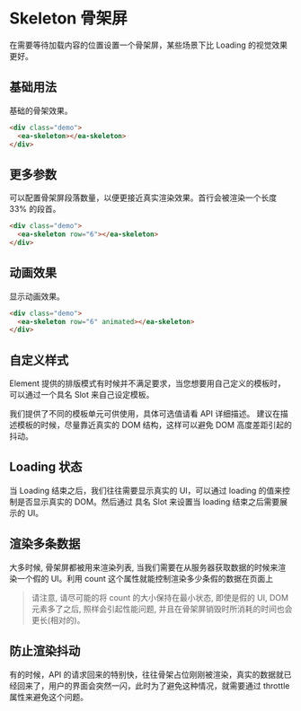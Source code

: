 <script setup>
import { onMounted } from 'vue'

onMounted(() => {
    import('../index.js')
    import('./index.scss')
})
</script>

# Skeleton 骨架屏

在需要等待加载内容的位置设置一个骨架屏，某些场景下比 Loading 的视觉效果更好。

## 基础用法

基础的骨架效果。

<div class="demo">
    <ea-skeleton></ea-skeleton>
</div>

```html
<div class="demo">
  <ea-skeleton></ea-skeleton>
</div>
```

## 更多参数

可以配置骨架屏段落数量，以便更接近真实渲染效果。首行会被渲染一个长度 33% 的段首。

<div class="demo">
    <ea-skeleton row="6"></ea-skeleton>
</div>

```html
<div class="demo">
  <ea-skeleton row="6"></ea-skeleton>
</div>
```

## 动画效果

显示动画效果。

<div class="demo">
    <ea-skeleton row="6" animated></ea-skeleton>
</div>

```html
<div class="demo">
  <ea-skeleton row="6" animated></ea-skeleton>
</div>
```

## 自定义样式

Element 提供的排版模式有时候并不满足要求，当您想要用自己定义的模板时，可以通过一个具名 Slot 来自己设定模板。

我们提供了不同的模板单元可供使用，具体可选值请看 API 详细描述。 建议在描述模板的时候，尽量靠近真实的 DOM 结构，这样可以避免 DOM 高度差距引起的抖动。

## Loading 状态

当 Loading 结束之后，我们往往需要显示真实的 UI，可以通过 loading 的值来控制是否显示真实的 DOM。然后通过 具名 Slot 来设置当 loading 结束之后需要展示的 UI。

## 渲染多条数据

大多时候, 骨架屏都被用来渲染列表, 当我们需要在从服务器获取数据的时候来渲染一个假的 UI。利用 count 这个属性就能控制渲染多少条假的数据在页面上

> 请注意, 请尽可能的将 count 的大小保持在最小状态, 即使是假的 UI, DOM 元素多了之后, 照样会引起性能问题, 并且在骨架屏销毁时所消耗的时间也会更长(相对的)。

## 防止渲染抖动

有的时候，API 的请求回来的特别快，往往骨架占位刚刚被渲染，真实的数据就已经回来了，用户的界面会突然一闪，此时为了避免这种情况，就需要通过 throttle 属性来避免这个问题。
